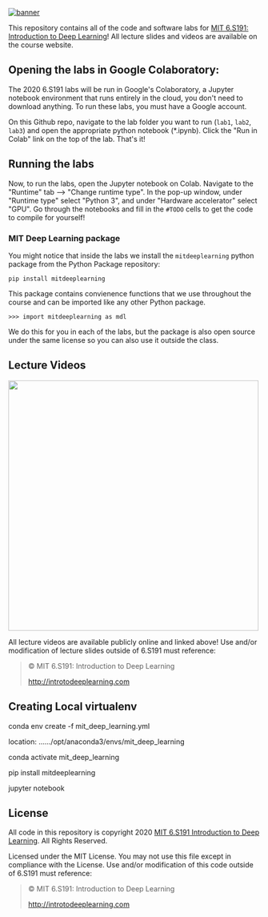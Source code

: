[![banner](assets/banner.png)](http://introtodeeplearning.com)

This repository contains all of the code and software labs for [MIT 6.S191: Introduction to Deep Learning](http://introtodeeplearning.com)! All lecture slides and videos are available on the course website.


## Opening the labs in Google Colaboratory:

The 2020 6.S191 labs will be run in Google's Colaboratory, a Jupyter notebook environment that runs entirely in the cloud, you don't need to download anything. To run these labs, you must have a Google account.

On this Github repo, navigate to the lab folder you want to run (`lab1`, `lab2`, `lab3`) and open the appropriate python notebook (\*.ipynb). Click the "Run in Colab" link on the top of the lab. That's it!

## Running the labs
Now, to run the labs, open the Jupyter notebook on Colab. Navigate to the "Runtime" tab --> "Change runtime type". In the pop-up window, under "Runtime type" select "Python 3", and under "Hardware accelerator" select "GPU". Go through the notebooks and fill in the `#TODO` cells to get the code to compile for yourself!


### MIT Deep Learning package
You might notice that inside the labs we install the `mitdeeplearning` python package from the Python Package repository:

`pip install mitdeeplearning`

This package contains convienence functions that we use throughout the course and can be imported like any other Python package.

`>>> import mitdeeplearning as mdl`

We do this for you in each of the labs, but the package is also open source under the same license so you can also use it outside the class.

## Lecture Videos

[<img src="assets/video_play.png" width="500">](https://www.youtube.com/watch?v=njKP3FqW3Sk&list=PLtBw6njQRU-rwp5__7C0oIVt26ZgjG9NI&index=1)

All lecture videos are available publicly online and linked above! Use and/or modification of lecture slides outside of 6.S191 must reference:

> © MIT 6.S191: Introduction to Deep Learning
>
> http://introtodeeplearning.com

## Creating Local virtualenv

conda env create -f mit_deep_learning.yml

location:  ....../opt/anaconda3/envs/mit_deep_learning

conda activate mit_deep_learning

pip install mitdeeplearning

jupyter notebook

## License
All code in this repository is copyright 2020 [MIT 6.S191 Introduction to Deep Learning](http://introtodeeplearning.com). All Rights Reserved.

Licensed under the MIT License. You may not use this file except in compliance with the License. Use and/or modification of this code outside of 6.S191 must reference:

> © MIT 6.S191: Introduction to Deep Learning
>
> http://introtodeeplearning.com
